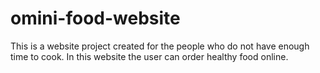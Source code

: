 # omini-food-website
This is a website project created for the people who do not have enough time to cook. In this website the user can order healthy food online.
